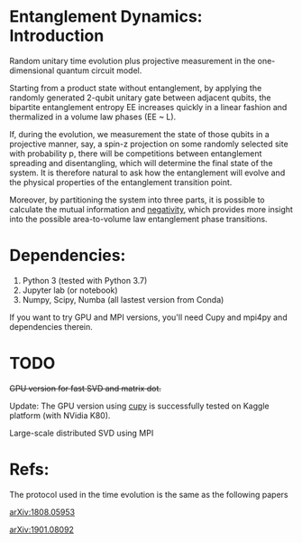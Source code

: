 # Entanglement Dynamics: Introduction
Random unitary time evolution plus projective measurement in the one-dimensional quantum circuit model.

Starting from a product state without entanglement, by applying the randomly generated 2-qubit unitary gate between adjacent qubits, the bipartite entanglement entropy EE increases quickly in a linear fashion and thermalized in a volume law phases (EE ~ L).

If, during the evolution, we measurement the state of those qubits in a projective manner, say, a spin-z projection on some randomly selected site with probability p, there will be competitions between entanglement spreading and disentangling, which will determine the final state of the system. It is therefore natural to ask how the entanglement will evolve and 
the physical properties of the entanglement transition point.


Moreover, by partitioning the system into three parts, it is possible to calculate the mutual information 
and [negativity](https://en.wikipedia.org/wiki/Negativity_(quantum_mechanics)), which provides more insight into the possible area-to-volume law entanglement phase transitions.

<!-- 
When the system size L is large, it is possible to make the approximation that only keeps a few O(L)
largest singular values in computing the entanglement entropy. This approximation works well even at the entanglement transition critical point where the entanglement scales as log(L).
 -->
# Dependencies:
1. Python 3 (tested with Python 3.7)
2. Jupyter lab (or notebook)
3. Numpy, Scipy, Numba (all lastest version from Conda)

If you want to try GPU and MPI versions,
you'll need Cupy and mpi4py and dependencies therein.

# TODO
~~GPU version for fast SVD and matrix dot.~~

Update: The GPU version using [cupy](https://cupy.chainer.org/) is successfully tested on Kaggle platform (with NVidia K80). 

Large-scale distributed SVD using MPI

# Refs:
The protocol used in the time evolution is the same as the following papers

[arXiv:1808.05953](https://arxiv.org/abs/1808.05953)

[arXiv:1901.08092](https://arxiv.org/abs/1901.08092)
